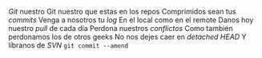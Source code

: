*Git* nuestro
Git nuestro que estas en los repos
Comprimidos sean tus *commits*
Venga a nosotros tu *log*
En el local como en el remote
Danos hoy nuestro *pull* de cada día
Perdona nuestros *conflictos*
Como también perdonamos los de otros geeks
No nos dejes caer en *detached HEAD*
Y líbranos de *SVN*
`git commit --amend`
